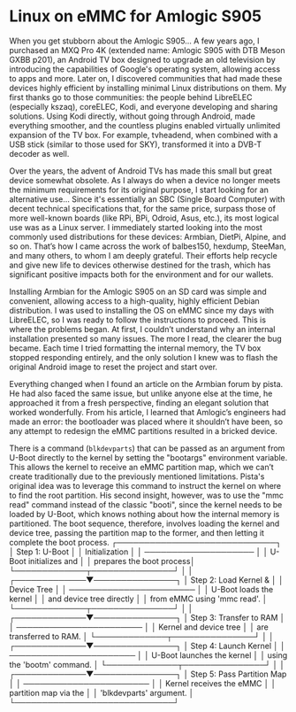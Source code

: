 # Linux on eMMC for Amlogic S905
When you get stubborn about the Amlogic S905...
A few years ago, I purchased an MXQ Pro 4K (extended name: Amlogic S905 with DTB Meson GXBB p201), an Android TV box designed to upgrade an old television by introducing the capabilities of Google's operating system, allowing access to apps and more. Later on, I discovered communities that had made these devices highly efficient by installing minimal Linux distributions on them. My first thanks go to those communities: the people behind LibreELEC (especially kszaq), coreELEC, Kodi, and everyone developing and sharing solutions. Using Kodi directly, without going through Android, made everything smoother, and the countless plugins enabled virtually unlimited expansion of the TV box. For example, tvheadend, when combined with a USB stick (similar to those used for SKY), transformed it into a DVB-T decoder as well.

Over the years, the advent of Android TVs has made this small but great device somewhat obsolete. As I always do when a device no longer meets the minimum requirements for its original purpose, I start looking for an alternative use… Since it's essentially an SBC (Single Board Computer) with decent technical specifications that, for the same price, surpass those of more well-known boards (like RPi, BPi, Odroid, Asus, etc.), its most logical use was as a Linux server. I immediately started looking into the most commonly used distributions for these devices: Armbian, DietPi, Alpine, and so on. That’s how I came across the work of balbes150, hexdump, SteeMan, and many others, to whom I am deeply grateful. Their efforts help recycle and give new life to devices otherwise destined for the trash, which has significant positive impacts both for the environment and for our wallets.

Installing Armbian for the Amlogic S905 on an SD card was simple and convenient, allowing access to a high-quality, highly efficient Debian distribution. I was used to installing the OS on eMMC since my days with LibreELEC, so I was ready to follow the instructions to proceed. This is where the problems began. At first, I couldn’t understand why an internal installation presented so many issues. The more I read, the clearer the bug became. Each time I tried formatting the internal memory, the TV box stopped responding entirely, and the only solution I knew was to flash the original Android image to reset the project and start over.

Everything changed when I found an article on the Armbian forum by pista. He had also faced the same issue, but unlike anyone else at the time, he approached it from a fresh perspective, finding an elegant solution that worked wonderfully. From his article, I learned that Amlogic’s engineers had made an error: the bootloader was placed where it shouldn’t have been, so any attempt to redesign the eMMC partitions resulted in a bricked device.

There is a command (`blkdevparts`) that can be passed as an argument from U-Boot directly to the kernel by setting the "bootargs" environment variable. This allows the kernel to receive an eMMC partition map, which we can’t create traditionally due to the previously mentioned limitations. Pista's original idea was to leverage this command to instruct the kernel on where to find the root partition. His second insight, however, was to use the "mmc read" command instead of the classic "booti", since the kernel needs to be loaded by U-Boot, which knows nothing about how the internal memory is partitioned. The boot sequence, therefore, involves loading the kernel and device tree, passing the partition map to the former, and then letting it complete the boot process.
┌─────────────────────────────┐
│    Step 1: U-Boot           │
│    Initialization           │
│    ────────────────────     │
│    U-Boot initializes and   │
│    prepares the boot process│
└─────────────┬───────────────┘
              │
              │
┌─────────────▼───────────────┐
│ Step 2: Load Kernel &       │
│         Device Tree         │
│ ───────────────────────     │
│ U-Boot loads the kernel     │
│ and device tree directly    │
│ from eMMC using 'mmc read'. │
└─────────────┬───────────────┘
              │
              │
┌─────────────▼───────────────┐
│ Step 3: Transfer to RAM     │
│ ───────────────────────     │
│ Kernel and device tree      │
│ are transferred to RAM.     │
└─────────────┬───────────────┘
              │
              │
┌─────────────▼───────────────┐
│ Step 4: Launch Kernel       │
│ ───────────────────────     │
│ U-Boot launches the kernel  │
│ using the 'bootm' command.  │
└─────────────┬───────────────┘
              │
              │
┌─────────────▼───────────────┐
│ Step 5: Pass Partition Map  │
│ ───────────────────────     │
│ Kernel receives the eMMC    │
│ partition map via the       │
│ 'blkdevparts' argument.     │
└─────────────────────────────┘

